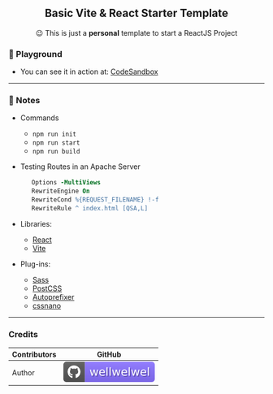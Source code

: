 <h2 align="center">Basic Vite & React Starter Template</h2>
<p align="center">😉 This is just a <b>personal</b> template to start a ReactJS Project</p>

### 🚀 Playground

-  You can see it in action at: [CodeSandbox](https://codesandbox.io/)
<hr />

### 📝 Notes

-  Commands

   -  `npm run init`
   -  `npm run start`
   -  `npm run build`

-  Testing Routes in an Apache Server

   ```apache
      Options -MultiViews
      RewriteEngine On
      RewriteCond %{REQUEST_FILENAME} !-f
      RewriteRule ^ index.html [QSA,L]
   ```

-  Libraries:

   -  [React](https://reactjs.org/)
   -  [Vite](https://vitejs.dev/)

-  Plug-ins:

   -  [Sass](https://github.com/sass/sass)
   -  [PostCSS](https://github.com/postcss)
   -  [Autoprefixer](https://github.com/postcss/autoprefixer)
   -  [cssnano](https://github.com/cssnano/cssnano)

<hr />

### Credits

| Contributors | GitHub                                                                            |
| ------------ | --------------------------------------------------------------------------------- |
| Author       | [![wellwelwel](/.github/assets/images/author.svg)](https://github.com/wellwelwel) |
